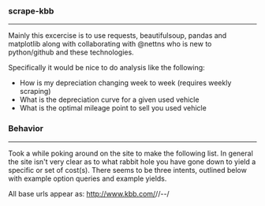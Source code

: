 ### scrape-kbb ###
-------------------------

Mainly this excercise is to use requests, beautifulsoup, pandas and matplotlib along with collaborating with @nettns who is new to python/github and these technologies.

Specifically it would be nice to do analysis like the following:
 * How is my depreciation changing week to week (requires weekly scraping)
 * What is the depreciation curve for a given used vehicle
 * What is the optimal mileage point to sell you used vehicle

### Behavior ###
-------------------------
Took a while poking around on the site to make the following list. In general the site isn't very clear as to what rabbit hole you have gone down to yield a specific or set of cost(s). There seems to be three intents, outlined below with example option queries and example yields.

All base urls appear as: 
	http://www.kbb.com/<make>/<model>/<year>-<make>-<model>/<style>/

Intent : buy-new
	 - pricetype : none
	 -- yields : MSRP, Fair Purchase Price, Dealer Invoice

Intent : buy-used
	 - pricetype : Certified Pre Owned (cpo) (?intent=buy-used&pricetype=cpo)
	 -- yields : Single Price [Excellent]
	 - pricetype : Suggested Retail (retail) (?intent=buy-used&pricetype=retail)
	 -- yields : Single Price [Excellent]
	 - pricetype : Private Party (private-party) (?intent=buy-used&pricetype=private-party)
	 -- yields : List of Prices, [Excellent, Very Good, Good, Fair] Price

Intent : trade-in-sell
	 - pricetype : Trade In Value (trade-in) (?intent=trade-in-sell&pricetype=trade-in)
	 -- yields : List of Prices, [Excellent, Very Good, Good, Fair] Price
	 - pricetype : Private Party (private-party) (?intent=trade-in-sell&pricetype=private-party)
	 -- yields : List of Prices, [Excellent, Very Good, Good, Fair] Price

### References ###
 - http://www.r-bloggers.com/how-to-buy-a-used-car-with-r-part-1/